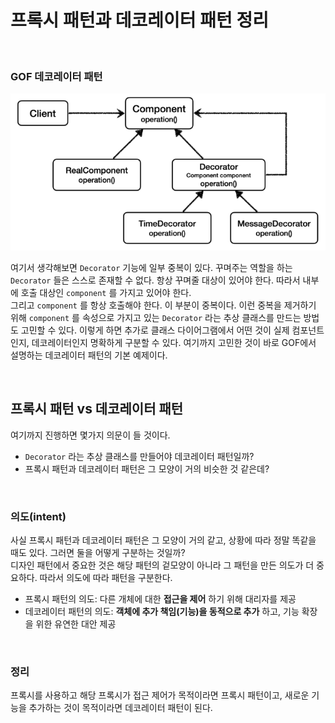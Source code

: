 # 프록시 패턴과 데코레이터 패턴 정리

<br>

### GOF 데코레이터 패턴

![Proxy_pattern_and_Decorator_pattern-recap](12.Proxy_pattern_and_Decorator_pattern-recap1.PNG)

여기서 생각해보면 ```Decorator``` 기능에 일부 중복이 있다. 꾸며주는 역할을 하는 ```Decorator``` 들은 스스로 존재할 수 없다.
항상 꾸며줄 대상이 있어야 한다. 따라서 내부에 호출 대상인 ```component``` 를 가지고 있어야 한다.<br>
그리고 ```component``` 를 항상 호출해야 한다. 이 부분이 중복이다.
이런 중복을 제거하기 위해 ```component``` 를 속성으로 가지고 있는 ```Decorator``` 라는 추상 클래스를 만드는 방법도 고민할 수 있다.
이렇게 하면 추가로 클래스 다이어그램에서 어떤 것이 실제 컴포넌트 인지, 데코레이터인지 명확하게 구분할 수 있다.
여기까지 고민한 것이 바로 GOF에서 설명하는 데코레이터 패턴의 기본 예제이다.

<br>

## 프록시 패턴 vs 데코레이터 패턴
여기까지 진행하면 몇가지 의문이 들 것이다.
* ```Decorator``` 라는 추상 클래스를 만들어야 데코레이터 패턴일까?
* 프록시 패턴과 데코레이터 패턴은 그 모양이 거의 비슷한 것 같은데?

<br>

### 의도(intent)
사실 프록시 패턴과 데코레이터 패턴은 그 모양이 거의 같고, 상황에 따라 정말 똑같을 때도 있다. 그러면 둘을 어떻게 구분하는 것일까?<br>
디자인 패턴에서 중요한 것은 해당 패턴의 겉모양이 아니라 그 패턴을 만든 의도가 더 중요하다. 따라서 의도에 따라 패턴을 구분한다.

* 프록시 패턴의 의도: 다른 개체에 대한 **접근을 제어** 하기 위해 대리자를 제공
* 데코레이터 패턴의 의도: **객체에 추가 책임(기능)을 동적으로 추가** 하고, 기능 확장을 위한 유연한 대안 제공

<br>

### 정리
프록시를 사용하고 해당 프록시가 접근 제어가 목적이라면 프록시 패턴이고, 새로운 기능을 추가하는 것이 목적이라면 데코레이터 패턴이 된다.